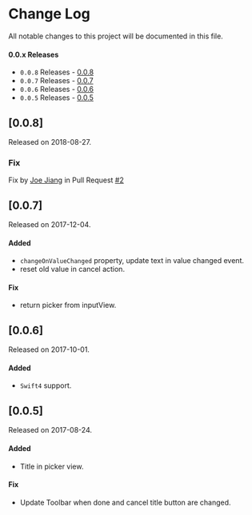 # Change Log
All notable changes to this project will be documented in this file.

#### 0.0.x Releases
- `0.0.8` Releases - [0.0.8](#008)
- `0.0.7` Releases - [0.0.7](#007)
- `0.0.6` Releases - [0.0.6](#006)
- `0.0.5` Releases - [0.0.5](#005)

## [0.0.8]
Released on 2018-08-27.

### Fix
Fix by [Joe Jiang](https://github.com/happiness9721) in Pull Request [#2](https://github.com/angelopino/APJTextPickerView/pull/2)

## [0.0.7]
Released on 2017-12-04.

#### Added
- `changeOnValueChanged` property, update text in value changed event.
- reset old value in cancel action.

#### Fix
- return picker from inputView.

## [0.0.6]
Released on 2017-10-01.

#### Added
- `Swift4` support.

## [0.0.5]
Released on 2017-08-24.

#### Added
- Title in picker view.

#### Fix
- Update Toolbar when done and cancel title button are changed.
